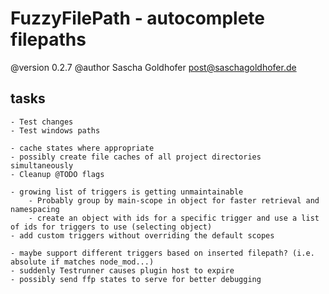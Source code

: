 # FuzzyFilePath - autocomplete filepaths

@version 0.2.7
@author Sascha Goldhofer <post@saschagoldhofer.de>


## tasks

    - Test changes
    - Test windows paths

    - cache states where appropriate
    - possibly create file caches of all project directories simultaneously
    - Cleanup @TODO flags

    - growing list of triggers is getting unmaintainable
        - Probably group by main-scope in object for faster retrieval and namespacing
        - create an object with ids for a specific trigger and use a list of ids for triggers to use (selecting object)
    - add custom triggers without overriding the default scopes

    - maybe support different triggers based on inserted filepath? (i.e. absolute if matches node_mod...)
    - suddenly Testrunner causes plugin host to expire
    - possibly send ffp states to serve for better debugging
